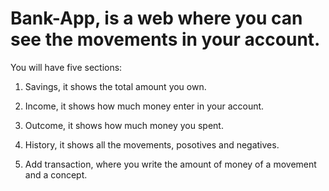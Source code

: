 # Bank-App, is a web where you can see the movements in your account. 
You will have five sections: 
1) Savings, it shows the total amount you own.

2) Income, it shows how much money enter in your account.

3) Outcome, it shows how much money you spent.

4) History, it shows all the movements, posotives and negatives.

5) Add transaction, where you write the amount of money of a movement and a concept.
